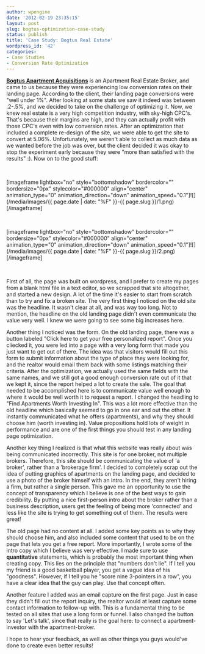 ```yaml
---
author: wpengine
date: '2012-02-19 23:35:15'
layout: post
slug: bogtus-optimization-case-study
status: publish
title: 'Case Study: Bogtus Real Estate'
wordpress_id: '42'
categories:
- Case Studies
- Conversion Rate Optimization
---
```


[**Bogtus Apartment Acquisitions**](http://bogtus.com) is an Apartment Real Estate Broker, and came to us because they were experiencing low conversion rates on their landing page. According to the client, their landing page conversions were "well under 1%". After looking at some stats we saw it indeed was between .2-.5%, and we decided to take on the challenge of optimizing it. Now, we knew real estate is a very high competition industry, with sky-high CPC's. That's because their margins are high, and they can actually profit with those CPC's even with low conversion rates. After an optimization that included a complete re-design of the site, we were able to get the site to convert at 5.06%. Unfortunately, we weren't able to collect as much data as we wanted before the job was over, but the client decided it was okay to stop the experiment early because they were "more than satisfied with the results" :). Now on to the good stuff:

 

[imageframe lightbox="no" style="bottomshadow" bordercolor="" bordersize="0px" stylecolor="#000000" align="center" animation_type="0" animation_direction="down" animation_speed="0.1"]![](/media/images/{{ page.date | date: "%F" }}-{{ page.slug }}/1.png)[/imageframe]

 

[imageframe lightbox="no" style="bottomshadow" bordercolor="" bordersize="0px" stylecolor="#000000" align="center" animation_type="0" animation_direction="down" animation_speed="0.1"]![](/media/images/{{ page.date | date: "%F" }}-{{ page.slug }}/2.png)[/imageframe]

 

First of all, the page was built on wordpress, and I prefer to create my pages from a blank html file in a text editor, so we scrapped that site altogether, and started a new design. A lot of the time it's easier to start from scratch than to try and fix a broken site. The very first thing I noticed on the old site was the headline. It wasn't clear at all, and was way too long. Not to mention, the headline on the old landing page didn't even communicate the value very well. I knew we were going to see some big increases here.

Another thing I noticed was the form. On the old landing page, there was a button labeled "Click here to get your free personalized report". Once you cliecked it, you were led into a page with a very long form that made you just want to get out of there. The idea was that visitors would fill out this form to submit information about the type of place they were looking for, and the realtor would email them back with some listings matching their criteria. After the optimization, we actually used the same fields with the same names, and we still got a good enough conversion rate out of it that we kept it, since the report helped a lot to create the sale. The goal that needed to be accomplished here is to communicate value well enough to where it would be well worth it to request a report. I changed the headling to "Find Apartments Worth Investing In". This was a lot more effective than the old headline which basically seemed to go in one ear and out the other. It instantly communicated what he offers (apartments), and why they should choose him (worth investing in). Value propositions hold lots of weight in performance and are one of the first things you should test in any landing page optimization.

Another key thing I realized is that what this website was really about was being communicated incorrectly. This site is for one broker, not multiple brokers. Therefore, this site should be communicating the value of 'a broker', rather than a 'brokerage firm'. I decided to completely scrap out the idea of putting graphics of apartments on the landing page, and decided to use a photo of the broker himself with an intro. In the end, they aren't hiring a firm, but rather a single person. This gave me an opportunity to use the concept of transparency which I believe is one of the best ways to gain credibility. By putting a nice first-person intro about the broker rather than a business description, users get the feeling of being more 'connected' and less like the site is trying to get something out of them. The results were great!

The old page had no content at all. I added some key points as to why they should choose him, and also included some content that used to be on the page that lets you get a free report. More importantly, I wrote some of the intro copy which I believe was very effective. I made sure to use **quantitative** statements, which is probably the most important thing when creating copy. This lies on the principle that "numbers don't lie". If I tell you my friend is a good basketball player, you get a vague idea of his "goodness". However, if I tell you he "score nine 3-pointers in a row", you have a clear idea that the guy can play. Use that concept often.

Another feature I added was an email capture on the first page. Just in case they didn't fill out the report inquiry, the realtor would at least capture some contact information to follow-up with. This is a fundamental thing to be tested on all sites that use a long form or funnel. I also changed the button to say 'Let's talk', since that really is the goal here: to connect a apartment-investor with the apartment-broker.

I hope to hear your feedback, as well as other things you guys would've done to create even better results!
